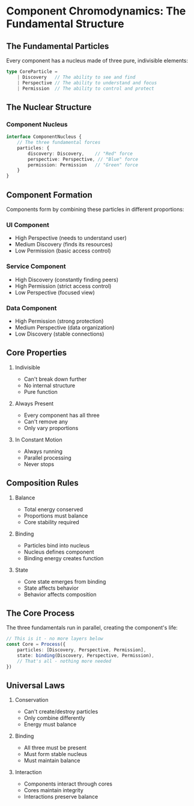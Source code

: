 # Component Chromodynamics: The Fundamental Structure

## The Fundamental Particles

Every component has a nucleus made of three pure, indivisible elements:

```typescript
type CoreParticle =
    | Discovery   // The ability to see and find
    | Perspective // The ability to understand and focus
    | Permission  // The ability to control and protect
```

## The Nuclear Structure

### Component Nucleus

```typescript
interface ComponentNucleus {
    // The three fundamental forces
    particles: {
        discovery: Discovery,    // "Red" force
        perspective: Perspective, // "Blue" force
        permission: Permission   // "Green" force
    }
}
```

## Component Formation

Components form by combining these particles in different proportions:

### UI Component

- High Perspective (needs to understand user)
- Medium Discovery (finds its resources)
- Low Permission (basic access control)

### Service Component

- High Discovery (constantly finding peers)
- High Permission (strict access control)
- Low Perspective (focused view)

### Data Component

- High Permission (strong protection)
- Medium Perspective (data organization)
- Low Discovery (stable connections)

## Core Properties

1. Indivisible
    - Can't break down further
    - No internal structure
    - Pure function

2. Always Present
    - Every component has all three
    - Can't remove any
    - Only vary proportions

3. In Constant Motion
    - Always running
    - Parallel processing
    - Never stops

## Composition Rules

1. Balance
    - Total energy conserved
    - Proportions must balance
    - Core stability required

2. Binding
    - Particles bind into nucleus
    - Nucleus defines component
    - Binding energy creates function

3. State
    - Core state emerges from binding
    - State affects behavior
    - Behavior affects composition

## The Core Process

The three fundamentals run in parallel, creating the component's life:

```typescript
// This is it - no more layers below
const Core = Process({
    particles: [Discovery, Perspective, Permission],
    state: binding(Discovery, Perspective, Permission),
    // That's all - nothing more needed
})
```

## Universal Laws

1. Conservation
    - Can't create/destroy particles
    - Only combine differently
    - Energy must balance

2. Binding
    - All three must be present
    - Must form stable nucleus
    - Must maintain balance

3. Interaction
    - Components interact through cores
    - Cores maintain integrity
    - Interactions preserve balance
